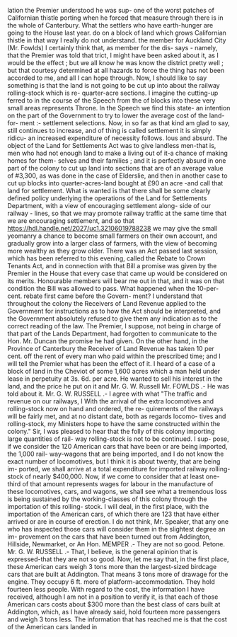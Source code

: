 lation the Premier understood he was sup- one of the worst patches of Californian thistle porting when he forced that measure through there is in the whole of Canterbury. What the settlers who have earth-hunger are going to the House last year. do on a block of land which grows Californian thistle in that way I really do not understand. the member for Auckland City (Mr. Fowlds) I certainly think that, as member for the dis- says - namely, that the Premier was told that trict, I might have been asked about it, as I would be the effect ; but we all know he was know the district pretty well ; but that courtesy determined at all hazards to force the thing has not been accorded to me, and all I can hope through. Now, I should like to say something is that the land is not going to be cut up into about the railway rolling-stock which is re- quarter-acre sections. I imagine the cutting-up ferred to in the course of the Speech from the of blocks into these very small areas represents Throne. In the Speech we find this state- an intention on the part of the Government to try to lower the average cost of the land-for- ment :- settlement selections. Now, in so far as that kind am glad to say, still continues to increase, and of thing is called settlement it is simply ridicu- an increased expenditure of necessity follows. lous and absurd. The object of the Land for Settlements Act was to give landless men-that is, men who had not enough land to make a living out of it-a chance of making homes for them- selves and their families ; and it is perfectly absurd in one part of the colony to cut up land into sections that are of an average value of #3,300, as was done in the case of Elderslie, and then in another case to cut up blocks into quarter-acres-land bought at £90 an acre -and call that land for settlement. What is wanted is that there shall be some clearly defined policy underlying the operations of the Land for Settlements Department, with a view of encouraging settlement along- side of our railway - lines, so that we may promote railway traffic at the same time that we are encouraging settlement, and so that https://hdl.handle.net/2027/uc1.32106019788238 we may give the small yeomanry a chance to become small farmers on their own account, and gradually grow into a larger class of farmers, with the view of becoming more wealthy as they grow older. There was an Act passed last session, which has been referred to this evening, called the Rebate to Crown Tenants Act, and in connection with that Bill a promise was given by the Premier in the House that every case that came up would be considered on its merits. Honourable members will bear me out in that, and it was on that condition the Bill was allowed to pass. What happened when the 10-per- cent. rebate first came before the Govern- ment? I understand that throughout the colony the Receivers of Land Revenue applied to the Government for instructions as to how the Act should be interpreted, and the Government absolutely refused to give them any indication as to the correct reading of the law. The Premier, I suppose, not being in charge of that part of the Lands Department, had forgotten to communicate to the Hon. Mr. Duncan the promise he had given. On the other hand, in the Province of Canterbury the Receiver of Land Revenue has taken 10 per cent. off the rent of every man who paid within the prescribed time; and I will tell the Premier what has been the effect of it. I heard of a case of a block of land in the Cheviot of some 1,600 acres which a man held under lease in perpetuity at 3s. 6d. per acre. He wanted to sell his interest in the land, and the price he put on it and Mr. G. W. Russell Mr. FOWLDS .- He was told about it. Mr. G. W. RUSSELL .- I agree with what "The traffic and revenue on our railways, I With the arrival of the extra locomotives and rolling-stock now on hand and ordered, the re- quirements of the railways will be fairly met, and at no distant date, both as regards locomo- tives and rolling-stock, my Ministers hope to have the same constructed within the colony." Sir, I was pleased to hear that the folly of this colony importing large quantities of rail- way rolling-stock is not to be continued. I sup- pose, if we consider the 120 American cars that have been or are being imported, the 1,000 rail- way-wagons that are being imported, and I do not know the exact number of locomotives, but I think it is about twenty, that are being im- ported, we shall arrive at a total expenditure for imported railway rolling-stock of nearly $400,000. Now, if we come to consider that at least one- third of that amount represents wages for labour in the manufacture of these locomotives, cars, and wagons, we shall see what a tremendous loss is being sustained by the working-classes of this colony through the importation of this rolling- stock. I will deal, in the first place, with the importation of the American cars, of which there are 123 that have either arrived or are in course of erection. I do not think, Mr. Speaker, that any one who has inspected those cars will consider them in the slightest degree an im- provement on the cars that have been turned out from Addington, Hillside, Newmarket, or An Hon. MEMPER .- They are not so good. Petone. Mr. G. W. RUSSELL .- That, I believe, is the general opinion that is expressed-that they are not so good. Now, let me say that, in the first place, these American cars weigh 3 tons more than the largest-sized birdcage cars that are built at Addington. That means 3 tons more of drawage for the engine. They occupy 6 ft. more of platform-accommodation. They hold fourteen less people. With regard to the cost, the information I have received, although I am not in a position to verify it, is that each of those American cars costs about $300 more than the best class of cars built at Addington, which, as I have already said, hold fourteen more passengers and weigh 3 tons less. The information that has reached me is that the cost of the American cars landed in 